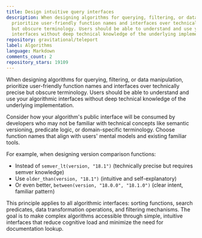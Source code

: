 ```yaml
---
title: Design intuitive query interfaces
description: When designing algorithms for querying, filtering, or data manipulation,
  prioritize user-friendly function names and interfaces over technically precise
  but obscure terminology. Users should be able to understand and use your algorithmic
  interfaces without deep technical knowledge of the underlying implementation.
repository: gravitational/teleport
label: Algorithms
language: Markdown
comments_count: 2
repository_stars: 19109
---
```


When designing algorithms for querying, filtering, or data manipulation, prioritize user-friendly function names and interfaces over technically precise but obscure terminology. Users should be able to understand and use your algorithmic interfaces without deep technical knowledge of the underlying implementation.

Consider how your algorithm's public interface will be consumed by developers who may not be familiar with technical concepts like semantic versioning, predicate logic, or domain-specific terminology. Choose function names that align with users' mental models and existing familiar tools.

For example, when designing version comparison functions:
- Instead of `semver_lt(version, "18.1")` (technically precise but requires semver knowledge)
- Use `older_than(version, "18.1")` (intuitive and self-explanatory)
- Or even better, `between(version, "18.0.0", "18.1.0")` (clear intent, familiar pattern)

This principle applies to all algorithmic interfaces: sorting functions, search predicates, data transformation operations, and filtering mechanisms. The goal is to make complex algorithms accessible through simple, intuitive interfaces that reduce cognitive load and minimize the need for documentation lookup.